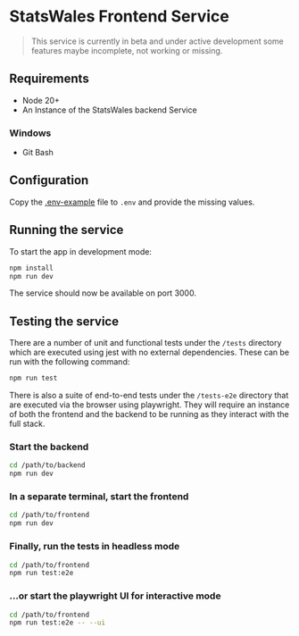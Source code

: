 # StatsWales Frontend Service

> This service is currently in beta and under active development some features maybe incomplete, not working or missing.

## Requirements

-   Node 20+
-   An Instance of the StatsWales backend Service

### Windows

- Git Bash

## Configuration

Copy the [.env-example](.env-example) file to `.env` and provide the missing values.

## Running the service

To start the app in development mode:

```bash
npm install
npm run dev
```

The service should now be available on port 3000.

## Testing the service

There are a number of unit and functional tests under the `/tests` directory which are executed using jest with no
external dependencies. These can be run with the following command:

```bash
npm run test
```

There is also a suite of end-to-end tests under the `/tests-e2e` directory that are executed via the browser using
playwright. They will require an instance of both the frontend and the backend to be running as they interact with the
full stack.

### Start the backend

```bash
cd /path/to/backend
npm run dev
```

### In a separate terminal, start the frontend

```bash
cd /path/to/frontend
npm run dev
```

### Finally, run the tests in headless mode

```bash
cd /path/to/frontend
npm run test:e2e
```

### ...or start the playwright UI for interactive mode

```bash
cd /path/to/frontend
npm run test:e2e -- --ui
```
